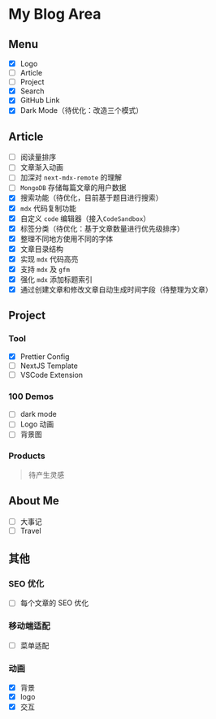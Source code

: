 # My Blog Area

## Menu

- [x] Logo
- [ ] Article
- [ ] Project
- [x] Search
- [x] GitHub Link
- [x] Dark Mode（待优化：改造三个模式）

## Article

- [ ] 阅读量排序
- [ ] 文章渐入动画
- [ ] 加深对 `next-mdx-remote` 的理解
- [ ] `MongoDB` 存储每篇文章的用户数据
- [x] 搜索功能（待优化，目前基于题目进行搜索）
- [x] `mdx` 代码复制功能
- [x] 自定义 `code` 编辑器（接入`CodeSandbox`）
- [x] 标签分类（待优化：基于文章数量进行优先级排序）
- [x] 整理不同地方使用不同的字体
- [x] 文章目录结构
- [x] 实现 `mdx` 代码高亮
- [x] 支持 `mdx` 及 `gfm`
- [x] 强化 `mdx` 添加标题索引
- [x] 通过创建文章和修改文章自动生成时间字段（待整理为文章）

## Project

### Tool

- [x] Prettier Config
- [ ] NextJS Template
- [ ] VSCode Extension

### 100 Demos

- [ ] dark mode
- [ ] Logo 动画
- [ ] 背景图

### Products

> 待产生灵感

## About Me

- [ ] 大事记
- [ ] Travel

## 其他

### SEO 优化

- [ ] 每个文章的 SEO 优化

### 移动端适配

- [ ] 菜单适配

### 动画

- [x] 背景
- [x] logo
- [x] 交互

